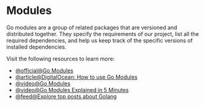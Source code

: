 # Modules

Go modules are a group of related packages that are versioned and distributed together. They specify the requirements of our project, list all the required dependencies, and help us keep track of the specific versions of installed dependencies.

Visit the following resources to learn more:

- [@official@Go Modules](https://go.dev/blog/using-go-modules)
- [@article@DigitalOcean: How to use Go Modules](https://www.digitalocean.com/community/tutorials/how-to-use-go-modules)
- [@video@Go Modules](https://www.youtube.com/watch?v=9cV1KESTJRc)
- [@video@Go Modules Explained in 5 Minutes](https://youtu.be/7xSxIwWJ9R4)
- [@feed@Explore top posts about Golang](https://app.daily.dev/tags/golang?ref=roadmapsh)

